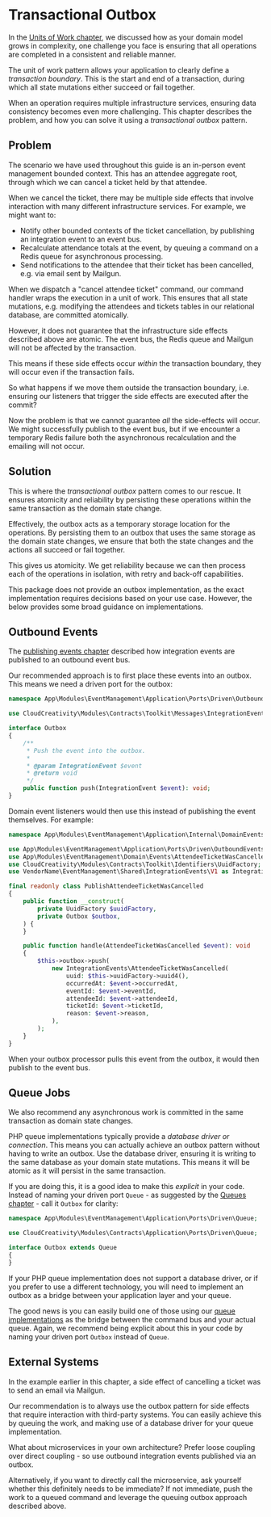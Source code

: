 # Transactional Outbox

In the [Units of Work chapter](../application/units-of-work), we discussed how as your domain model grows in complexity,
one challenge you face is ensuring that all operations are completed in a consistent and reliable manner.

The unit of work pattern allows your application to clearly define a _transaction boundary_. This is the start and end
of a transaction, during which all state mutations either succeed or fail together.

When an operation requires multiple infrastructure services, ensuring data consistency becomes even more challenging.
This chapter describes the problem, and how you can solve it using a _transactional outbox_ pattern.

## Problem

The scenario we have used throughout this guide is an in-person event management bounded context. This has an attendee
aggregate root, through which we can cancel a ticket held by that attendee.

When we cancel the ticket, there may be multiple side effects that involve interaction with many different
infrastructure services. For example, we might want to:

- Notify other bounded contexts of the ticket cancellation, by publishing an integration event to an event bus.
- Recalculate attendance totals at the event, by queuing a command on a Redis queue for asynchronous processing.
- Send notifications to the attendee that their ticket has been cancelled, e.g. via email sent by Mailgun.

When we dispatch a "cancel attendee ticket" command, our command handler wraps the execution in a unit of work. This
ensures that all state mutations, e.g. modifying the attendees and tickets tables in our relational database, are
committed atomically.

However, it does not guarantee that the infrastructure side effects described above are atomic. The event bus, the Redis
queue and Mailgun will not be affected by the transaction.

This means if these side effects occur _within_ the transaction boundary, they will occur even if the transaction fails.

So what happens if we move them outside the transaction boundary, i.e. ensuring our listeners that trigger the side
effects are executed after the commit?

Now the problem is that we cannot guarantee _all_ the side-effects will occur. We might successfully publish to the
event bus, but if we encounter a temporary Redis failure both the asynchronous recalculation and the emailing will not
occur.

## Solution

This is where the _transactional outbox_ pattern comes to our rescue. It ensures atomicity and reliability by persisting
these operations within the same transaction as the domain state change.

Effectively, the outbox acts as a temporary storage location for the operations. By persisting them to an outbox that
uses the same storage as the domain state changes, we ensure that both the state changes and the actions all succeed or
fail together.

This gives us atomicity. We get reliability because we can then process each of the operations in isolation, with retry
and back-off capabilities.

This package does not provide an outbox implementation, as the exact implementation requires decisions based on your use
case. However, the below provides some broad guidance on implementations.

## Outbound Events

The [publishing events chapter](./publishing-events) described how integration events are published to an outbound event
bus.

Our recommended approach is to first place these events into an outbox. This means we need a driven port for the outbox:

```php
namespace App\Modules\EventManagement\Application\Ports\Driven\OutboundEvents;

use CloudCreativity\Modules\Contracts\Toolkit\Messages\IntegrationEvent;

interface Outbox
{
    /**
     * Push the event into the outbox.
     *
     * @param IntegrationEvent $event
     * @return void 
     */
    public function push(IntegrationEvent $event): void;
}
```

Domain event listeners would then use this instead of publishing the event themselves. For example:

```php
namespace App\Modules\EventManagement\Application\Internal\DomainEvents\Listeners;

use App\Modules\EventManagement\Application\Ports\Driven\OutboundEvents\Outbox;
use App\Modules\EventManagement\Domain\Events\AttendeeTicketWasCancelled;
use CloudCreativity\Modules\Contracts\Toolkit\Identifiers\UuidFactory;
use VendorName\EventManagement\Shared\IntegrationEvents\V1 as IntegrationEvents;

final readonly class PublishAttendeeTicketWasCancelled
{
    public function __construct(
        private UuidFactory $uuidFactory,
        private Outbox $outbox,
    ) {
    }

    public function handle(AttendeeTicketWasCancelled $event): void
    {
        $this->outbox->push(
            new IntegrationEvents\AttendeeTicketWasCancelled(
                uuid: $this->uuidFactory->uuid4(),
                occurredAt: $event->occurredAt,
                eventId: $event->eventId,
                attendeeId: $event->attendeeId,
                ticketId: $event->ticketId,
                reason: $event->reason,
            ),
        );
    }
}
```

When your outbox processor pulls this event from the outbox, it would then publish to the event bus.

## Queue Jobs

We also recommend any asynchronous work is committed in the same transaction as domain state changes.

PHP queue implementations typically provide a _database driver or connection_. This means you can actually achieve an
outbox pattern without having to write an outbox. Use the database driver, ensuring it is writing to the same database
as your domain state mutations. This means it will be atomic as it will persist in the same transaction.

If you are doing this, it is a good idea to make this _explicit_ in your code. Instead of naming your driven
port `Queue` - as suggested by the [Queues chapter](./queues) - call it `Outbox` for clarity:

```php
namespace App\Modules\EventManagement\Application\Ports\Driven\Queue;

use CloudCreativity\Modules\Contracts\Application\Ports\Driven\Queue;

interface Outbox extends Queue
{
}
```

If your PHP queue implementation does not support a database driver, or if you prefer to use a different technology, you
will need to implement an outbox as a bridge between your application layer and your queue.

The good news is you can easily build one of those using our [queue implementations](./queues) as the bridge between the
command bus and your actual queue. Again, we recommend being explicit about this in your code by naming your driven
port `Outbox` instead of `Queue`.

## External Systems

In the example earlier in this chapter, a side effect of cancelling a ticket was to send an email via Mailgun.

Our recommendation is to always use the outbox pattern for side effects that require interaction with third-party
systems. You can easily achieve this by queuing the work, and making use of a database driver for your queue
implementation.

What about microservices in your own architecture? Prefer loose coupling over direct coupling - so use outbound
integration events published via an outbox.

Alternatively, if you want to directly call the microservice, ask yourself whether this definitely needs to be
immediate? If not immediate, push the work to a queued command and leverage the queuing outbox approach described above.